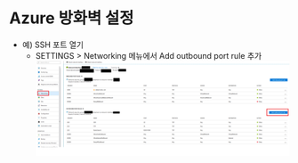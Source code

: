 # Azure 방화벽 설정

* 예) SSH 포트 열기
  - SETTINGS > Networking 메뉴에서 Add outbound port rule 추가
![image](./azure_network.png)
